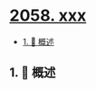 # [2058. xxx](https://github.com/Tdahuyou/TNotes.leetcode/tree/main/notes/2058.%20xxx)

<!-- region:toc -->

- [1. 📝 概述](#1--概述)

<!-- endregion:toc -->

## 1. 📝 概述
